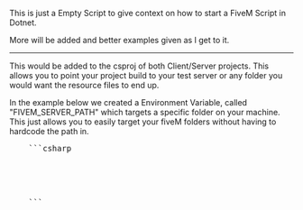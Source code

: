This is just a Empty Script to give context on how to start a FiveM Script in Dotnet. 

More will be added and better examples given as I get to it. 


---------------------------------------

This would be added to the csproj of both Client/Server projects. 
This allows you to point your project build to your test server or any folder you would want the resource files to end up.

In the example below we created a Environment Variable, called "FIVEM_SERVER_PATH" which targets a specific folder on your machine.
This just allows you to easily target your fiveM folders without having to hardcode the path in. 
<pre>
	```csharp
	<Target Name="PostBuild" AfterTargets="PostBuildEvent">
		<Exec Command="xcopy /f /r /y /i bin\Debug ..\build\client&#xD;&#xA;xcopy /f /r /y /i ..\resource-files ..\build" Condition="'$(Configuration)' == 'Debug'" />
		<Exec Command="xcopy /f /r /y /i bin\Release ..\build\client&#xD;&#xA;xcopy /f /r /y /i ..\resource-files ..\build" Condition="'$(Configuration)' == 'Release'" />
		<Exec Command="xcopy /f /r /y /i bin\Debug $(FIVEM_SERVER_PATH)\resources\<Script Project Name>\client&#xD;&#xA;xcopy /f /r /y /i ..\resource-files $(FIVEM_SERVER_PATH)\resources\<Script Project Name>\" Condition="'$(Configuration)' == 'Debug'" />
	</Target>
	```
</pre>
